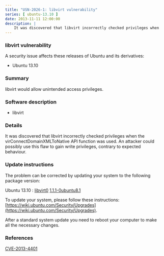 ```yaml
---
title: "USN-2026-1: libvirt vulnerability"
series: [ ubuntu-13.10 ]
date: 2013-11-11 12:00:00
description: |
    It was discovered that libvirt incorrectly checked privileges when the virConnectDomainXMLToNative API function was used. An attacker could possibly use this flaw to gain write privileges, contrary to expected behaviour. 
--- 
```

 
### libvirt vulnerability

A security issue affects these releases of Ubuntu and its derivatives:

* Ubuntu 13.10

### Summary

libvirt would allow unintended access privileges. 

### Software description

* libvirt 

### Details

It was discovered that libvirt incorrectly checked privileges when the virConnectDomainXMLToNative API function was used. An attacker could possibly use this flaw to gain write privileges, contrary to expected behaviour. 

### Update instructions

The problem can be corrected by updating your system to the following package version:

Ubuntu 13.10
 : [libvirt0](https://launchpad.net/ubuntu/+source/libvirt) <span> [1.1.1-0ubuntu8.1](https://launchpad.net/ubuntu/+source/libvirt/1.1.1-0ubuntu8.1) </span> 

To update your system, please follow these instructions: [https://wiki.ubuntu.com/Security/Upgrades](https://wiki.ubuntu.com/Security/Upgrades).

After a standard system update you need to reboot your computer to make all the necessary changes. 

### References

 [CVE-2013-4401](http://people.ubuntu.com/~ubuntu-security/cve/CVE-2013-4401)
 
